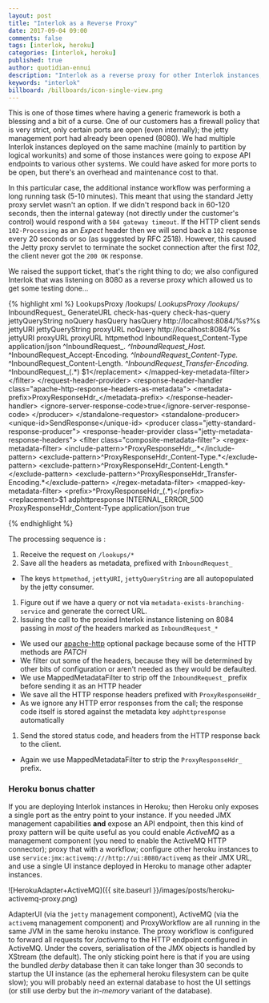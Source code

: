 ```yaml
---
layout: post
title: "Interlok as a Reverse Proxy"
date: 2017-09-04 09:00
comments: false
tags: [interlok, heroku]
categories: [interlok, heroku]
published: true
author: quotidian-ennui
description: "Interlok as a reverse proxy for other Interlok instances; not because we can, but because we might have to"
keywords: "interlok"
billboard: /billboards/icon-single-view.png
---
```


This is one of those times where having a generic framework is both a blessing and a bit of a curse. One of our customers has a firewall policy that is very strict, only certain ports are open (even internally); the jetty management port had already been opened (8080). We had multiple Interlok instances deployed on the same machine (mainly to partition by logical workunits) and some of those instances were going to expose API endpoints to various other systems. We could have asked for more ports to be open, but there's an overhead and maintenance cost to that.

<!-- more -->

In this particular case, the additional instance workflow was performing a long running task (5-10 minutes). This meant that using the standard Jetty proxy servlet wasn't an option. If we didn't respond back in 60-120 seconds, then the internal gateway (not directly under the customer's control) would respond with a `504 gateway timeout`. If the HTTP client sends `102-Processing` as an _Expect_ header then we will send back a `102` response every 20 seconds or so (as suggested by RFC 2518). However, this caused the Jetty proxy servlet to terminate the socket connection after the first _102_, the client never got the `200 OK` response.

We raised the support ticket, that's the right thing to do; we also configured Interlok that was listening on 8080 as a reverse proxy which allowed us to get some testing done&hellip;

{% highlight xml %}
<pooling-workflow>
  <unique-id>LookupsProxy</unique-id>
  <consumer class="jetty-message-consumer">
    <unique-id>/lookups/*</unique-id>
    <destination class="configured-consume-destination">
      <configured-thread-name>LookupsProxy</configured-thread-name>
      <destination>/lookups/*</destination>
    </destination>
    <parameter-handler class="jetty-http-parameters-as-metadata"/>
    <header-handler class="jetty-http-headers-as-metadata">
      <header-prefix>InboundRequest_</header-prefix>
    </header-handler>
  </consumer>
  <service-collection class="service-list">
    <services>
      <branching-service-collection>
        <unique-id>GenerateURL</unique-id>
        <first-service-id>check-has-query</first-service-id>
        <services>
          <metadata-exists-branching-service>
            <unique-id>check-has-query</unique-id>
            <metadata-key>jettyQueryString</metadata-key>
            <default-service-id>noQuery</default-service-id>
            <metadata-exists-service-id>hasQuery</metadata-exists-service-id>
          </metadata-exists-branching-service>
          <service-list>
            <unique-id>hasQuery</unique-id>
            <services>
              <add-formatted-metadata-service>
                <format-string>http://localhost:8084/%s?%s</format-string>
                <argument-metadata-key>jettyURI</argument-metadata-key>
                <argument-metadata-key>jettyQueryString</argument-metadata-key>
                <metadata-key>proxyURL</metadata-key>
              </add-formatted-metadata-service>
            </services>
          </service-list>
          <service-list>
            <unique-id>noQuery</unique-id>
            <services>
              <add-formatted-metadata-service>
                <format-string>http://localhost:8084/%s</format-string>
                <argument-metadata-key>jettyURI</argument-metadata-key>
                <metadata-key>proxyURL</metadata-key>
              </add-formatted-metadata-service>
            </services>
          </service-list>
        </services>
      </branching-service-collection>
      <standalone-requestor>
        <producer class="apache-http-producer">
          <destination class="metadata-destination">
            <key>proxyURL</key>
          </destination>
          <method-provider class="http-metadata-request-method">
            <metadata-key>httpmethod</metadata-key>
          </method-provider>
          <content-type-provider class="http-metadata-content-type-provider">
            <metadata-key>InboundRequest_Content-Type</metadata-key>
            <default-mime-type>application/json</default-mime-type>
          </content-type-provider>
          <request-header-provider class="apache-http-metadata-request-headers">
            <filter class="composite-metadata-filter">
              <regex-metadata-filter>
                <include-pattern>^InboundRequest_.*</include-pattern>
                <exclude-pattern>^InboundRequest_Host.*</exclude-pattern>
                <exclude-pattern>^InboundRequest_Accept-Encoding.*</exclude-pattern>
                <exclude-pattern>^InboundRequest_Content-Type.*</exclude-pattern>
                <exclude-pattern>^InboundRequest_Content-Length.*</exclude-pattern>
                <exclude-pattern>^InboundRequest_Transfer-Encoding.*</exclude-pattern>
              </regex-metadata-filter>
              <mapped-key-metadata-filter>
                <prefix>^InboundRequest_(.*)</prefix>
                <replacement>$1</replacement>
              </mapped-key-metadata-filter>
            </filter>
          </request-header-provider>
          <response-header-handler class="apache-http-response-headers-as-metadata">
            <metadata-prefix>ProxyResponseHdr_</metadata-prefix>
          </response-header-handler>
          <ignore-server-response-code>true</ignore-server-response-code>
        </producer>
      </standalone-requestor>
      <standalone-producer>
        <unique-id>SendResponse</unique-id>
        <producer class="jetty-standard-response-producer">
          <response-header-provider class="jetty-metadata-response-headers">
            <filter class="composite-metadata-filter">
              <regex-metadata-filter>
                <include-pattern>^ProxyResponseHdr_.*</include-pattern>
                <exclude-pattern>^ProxyResponseHdr_Content-Type.*</exclude-pattern>
                <exclude-pattern>^ProxyResponseHdr_Content-Length.*</exclude-pattern>
                <exclude-pattern>^ProxyResponseHdr_Transfer-Encoding.*</exclude-pattern>
              </regex-metadata-filter>
              <mapped-key-metadata-filter>
                <prefix>^ProxyResponseHdr_(.*)</prefix>
                <replacement>$1</replacement>
              </mapped-key-metadata-filter>
            </filter>
          </response-header-provider>
          <status-provider class="http-metadata-status">
            <code-key>adphttpresponse</code-key>
            <default-status>INTERNAL_ERROR_500</default-status>
          </status-provider>
          <content-type-provider class="http-metadata-content-type-provider">
            <metadata-key>ProxyResponseHdr_Content-Type</metadata-key>
            <default-mime-type>application/json</default-mime-type>
          </content-type-provider>
          <send-payload>true</send-payload>
        </producer>
      </standalone-producer>
    </services>
  </service-collection>

</pooling-workflow>
{% endhighlight %}

The processing sequence is :

1. Receive the request on `/lookups/*`
1. Save all the headers as metadata, prefixed with `InboundRequest_`
  * The keys `httpmethod`, `jettyURI`, `jettyQueryString` are all autopopulated by the jetty consumer.
1. Figure out if we have a query or not via `metadata-exists-branching-service` and generate the correct URL.
1. Issuing the call to the proxied Interlok instance listening on 8084 passing in _most of_ the headers marked as `InboundRequest_*`
  * We used our [apache-http][] optional package because some of the HTTP methods are _PATCH_
  * We filter out some of the headers, because they will be determined by other bits of configuration or aren't needed as they would be defaulted.
  * We use MappedMetadataFilter to strip off the `InboundRequest_` prefix before sending it as an HTTP header
  * We save all the HTTP response headers prefixed with `ProxyResponseHdr_`
  * As we ignore any HTTP error responses from the call; the response code itself is stored against the metadata key `adphttpresponse` automatically
1. Send the stored status code, and headers from the HTTP response back to the client.
  * Again we use MappedMetadataFilter to strip the `ProxyResponseHdr_` prefix.

### Heroku bonus chatter

If you are deploying Interlok instances in Heroku; then Heroku only exposes a single port as the entry point to your instance. If you needed JMX management capabilities __and__ expose an API endpoint, then this kind of proxy pattern will be quite useful as you could enable _ActiveMQ_ as a management component (you need to enable the ActiveMQ HTTP connector); proxy that with a workflow; configure other heroku instances to use `service:jmx:activemq:///http://ui:8080/activemq` as their JMX URL, and use a single UI instance deployed in Heroku to manage other adapter instances.

![HerokuAdapter+ActiveMQ]({{ site.baseurl }}/images/posts/heroku-activemq-proxy.png)

AdapterUI (via the `jetty` management component), ActiveMQ (via the `activemq` management component) and ProxyWorkflow are all running in the same JVM in the same heroku instance. The proxy workflow is configured to forward all requests for _/activemq_ to the HTTP endpoint configured in ActiveMQ. Under the covers, serialisation of the JMX objects is handled by XStream (the default). The only sticking point here is that if you are using the bundled _derby_ database then it can take longer than 30 seconds to startup the UI instance (as the ephemeral heroku filesystem can be quite slow); you will probably need an external database to host the UI settings (or still use derby but the _in-memory_ variant of the database).

[apache-http]: https://development.adaptris.net/nexus/content/groups/public/com/adaptris/adp-apache-http/